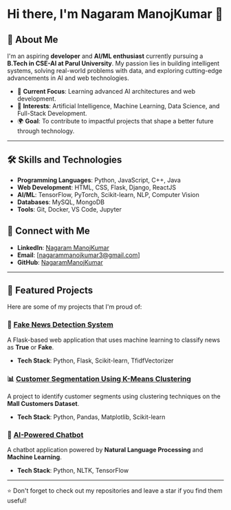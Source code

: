 # Hi there, I'm Nagaram ManojKumar 👋

## 🚀 About Me
I'm an aspiring **developer** and **AI/ML enthusiast** currently pursuing a **B.Tech in CSE-AI at Parul University**. My passion lies in building intelligent systems, solving real-world problems with data, and exploring cutting-edge advancements in AI and web technologies.

- 🌟 **Current Focus**: Learning advanced AI architectures and web development.
- 🧠 **Interests**: Artificial Intelligence, Machine Learning, Data Science, and Full-Stack Development.
- 🌍 **Goal**: To contribute to impactful projects that shape a better future through technology.

---

## 🛠️ Skills and Technologies
- **Programming Languages**: Python, JavaScript, C++, Java  
- **Web Development**: HTML, CSS, Flask, Django, ReactJS  
- **AI/ML**: TensorFlow, PyTorch, Scikit-learn, NLP, Computer Vision  
- **Databases**: MySQL, MongoDB  
- **Tools**: Git, Docker, VS Code, Jupyter  




## 🔗 Connect with Me
- **LinkedIn**: [Nagaram ManojKumar](linkedin.com/in/manojkumar-nagaram-1a2236321)
- **Email**: [nagarammanojkumar3@gmail.com]
- **GitHub**: [NagaramManojKumar](https://github.com/Zinb-NMK)

---

## 📂 Featured Projects
Here are some of my projects that I'm proud of:

### 📰 [Fake News Detection System](https://github.com/NagaramManojKumar/Fake-News-Detection)
A Flask-based web application that uses machine learning to classify news as **True** or **Fake**.  
- **Tech Stack**: Python, Flask, Scikit-learn, TfidfVectorizer  

### 📊 [Customer Segmentation Using K-Means Clustering](https://github.com/NagaramManojKumar/K-Means-Clustering)
A project to identify customer segments using clustering techniques on the **Mall Customers Dataset**.  
- **Tech Stack**: Python, Pandas, Matplotlib, Scikit-learn  

### 🤖 [AI-Powered Chatbot](https://github.com/NagaramManojKumar/AI-Chatbot)
A chatbot application powered by **Natural Language Processing** and **Machine Learning**.  
- **Tech Stack**: Python, NLTK, TensorFlow  

---

⭐ Don't forget to check out my repositories and leave a star if you find them useful!
